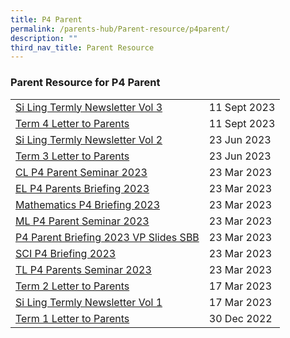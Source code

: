 ```yaml
---
title: P4 Parent
permalink: /parents-hub/Parent-resource/p4parent/
description: ""
third_nav_title: Parent Resource
---
```

### Parent Resource for P4 Parent

|  |  |
|---|---|
|[Si Ling Termly Newsletter Vol 3](/files/Parent_Hub/term%204%202023%20slps%20newsletter.pdf)| 11 Sept 2023
|[Term 4 Letter to Parents](/files/Parent_Hub/2023%20term%204%20letter.pdf)| 11 Sept 2023
|[Si Ling Termly Newsletter Vol 2](/files/Parent_Hub/Parent_Resource/term%203%202023%20slps%20newsletter.pdf)|23 Jun 2023
|[Term 3 Letter to Parents](/files/Parent_Hub/Parent_Resource/2023%20term%203%20coe%20letter.pdf)|23 Jun 2023
| [CL P4 Parent Seminar 2023 ](/files/Parent_Hub/2023_P4/cl_p4_parent_seminar_2023.pdf) | 23 Mar 2023 |
| [EL P4 Parents Briefing 2023 ](/files/Parent_Hub/2023_P4/el_p4_parents_briefing_2023.pdf) | 23 Mar 2023 |
| [Mathematics P4 Briefing 2023 ](/files/Parent_Hub/2023_P4/mathematics_p4_briefing_2023.pdf) | 23 Mar 2023 |
| [ML P4 Parent Seminar 2023 ](/files/Parent_Hub/2023_P4/ml_p4_parent_seminar_2023.pdf) | 23 Mar 2023 |
| [P4 Parent Briefing 2023 VP Slides SBB ](/files/Parent_Hub/2023_P4/p4_parent_briefing_2023_vpslides_sbb.pdf) | 23 Mar 2023 |
| [SCI P4 Briefing 2023 ](/files/Parent_Hub/2023_P4/sci_p4_parent_briefing_2023.pdf) | 23 Mar 2023 |
| [TL P4 Parents Seminar 2023 ](/files/Parent_Hub/2023_P4/tl_p4_parents_seminar_2023.pdf) | 23 Mar 2023 |
|[Term 2 Letter to Parents](/files/Parent_Hub/Parent_Resource/2023%20term%202%20%20letter.pdf)| 17 Mar 2023 
| [Si Ling Termly Newsletter Vol 1](/files/Parent_Hub/Parent_Resource/Si_Ling_Termly_Newsletter_Volume_1.pdf) |17 Mar 2023 |
| [Term 1 Letter to Parents](/files/Parent_Hub/2023_TERM_1_COE_Website.pdf) | 30 Dec 2022 |